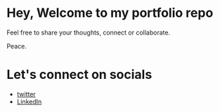 # Hey, Welcome to my portfolio repo

Feel free to share your thoughts, connect or collaborate.

Peace.

# Let's connect on socials

- [twitter](https://www.twitter.com/Ifunanya_io) 
- [LinkedIn](https://www.linkedin.com/in/ifunanya-iloh-479545135)
